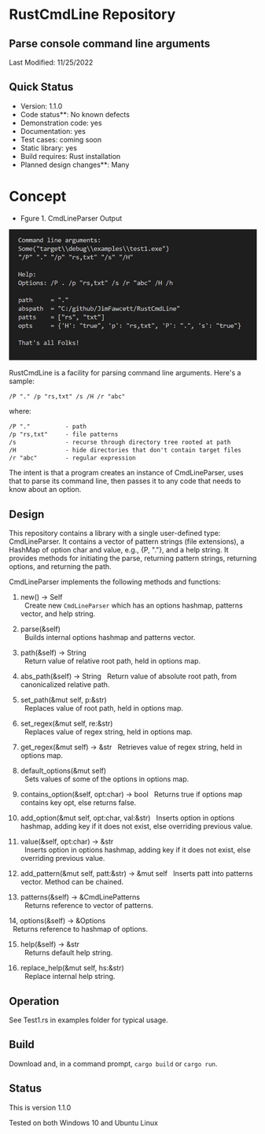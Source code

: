 # RustCmdLine Repository

## Parse console command line arguments

Last Modified: 11/25/2022

<!-- ![RustCmdLine code on GitHub](https://github.com/JimFawcett/RustCmdLine) -->

## Quick Status

- Version: 1.1.0
- Code status\*\*: No known defects
- Demonstration code: yes
- Documentation: yes
- Test cases: coming soon
- Static library: yes
- Build requires: Rust installation
- Planned design changes\*\*: Many


# Concept

<!-- ![CmdLineParser Output](Pictures/RustCmdLineParserOutput.JPG) -->

* Fgure 1. CmdLineParser Output
<img src="Pictures/RustCmdLineParserOutput.JPG" width="600">


RustCmdLine is a facility for parsing command line arguments. Here's a sample:
```
/P "." /p "rs,txt" /s /H /r "abc"
```
where:
```
/P "."          - path
/p "rs,txt"     - file patterns
/s              - recurse through directory tree rooted at path
/H              - hide directories that don't contain target files
/r "abc"        - regular expression
```

The intent is that a program creates an instance of CmdLineParser, uses that to parse its command line, then passes it to any code that needs to know about an option.

## Design

This repository contains a library with a single user-defined type: CmdLineParser. It contains a vector of pattern strings (file extensions), a HashMap of option char and value, e.g., {P, "."}, and a help string. It provides methods for initiating the parse, returning pattern strings, returning options, and returning the path.

CmdLineParser implements the following methods and functions:

1. new() -> Self  
&nbsp;&nbsp;Create new `CmdLineParser` which has an options hashmap, patterns vector, and help string.

2. parse(&self)  
&nbsp;&nbsp;Builds internal options hashmap and patterns vector.

3. path(&self) -> String  
&nbsp;&nbsp;Return value of relative root path, held in options map.

4. abs_path(&self) -> String
&nbsp;&nbsp;Return value of absolute root path, from canonicalized relative path.

5. set_path(&mut self, p:&str)  
&nbsp;&nbsp;Replaces value of root path, held in options map.

6. set_regex(&mut self, re:&str)  
&nbsp;&nbsp;Replaces value of regex string, held in options map.

7. get_regex(&mut self) -> &str
&nbsp;&nbsp;Retrieves value of regex string, held in options map.

8. default_options(&mut self)  
&nbsp;&nbsp;Sets values of some of the options in options map.

9. contains_option(&self, opt:char) -> bool
&nbsp;&nbsp;Returns true if options map contains key opt, else returns false.

10. add_option(&mut self, opt:char, val:&str)
&nbsp;&nbsp;Inserts option in options hashmap, adding key if it does not exist, else overriding previous value.

11. value(&self, opt:char) -> &str  
&nbsp;&nbsp;Inserts option in options hashmap, adding key if it does not exist, else overriding previous value.

12. add_pattern(&mut self, patt:&str) -> &mut self
&nbsp;&nbsp;Inserts patt into patterns vector. Method can be chained.

13. patterns(&self) -> &CmdLinePatterns  
&nbsp;&nbsp;Returns reference to vector of patterns.

14, options(&self) -> &Options  
&nbsp;&nbsp;Returns reference to hashmap of options.

15. help(&self) -> &str  
&nbsp;&nbsp;Returns default help string.

16. replace_help(&mut self, hs:&str)  
&nbsp;&nbsp;Replace internal help string.


## Operation

See Test1.rs in examples folder for typical usage.


## Build

Download and, in a command prompt, `cargo build` or `cargo run`.


## Status

This is version 1.1.0  

Tested on both Windows 10 and Ubuntu Linux



